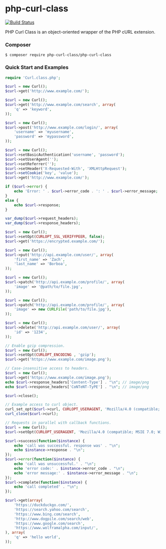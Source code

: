 # php-curl-class

[![Build Status](https://travis-ci.org/php-curl-class/php-curl-class.png?branch=master)](https://travis-ci.org/php-curl-class/php-curl-class)

PHP Curl Class is an object-oriented wrapper of the PHP cURL extension.

### Composer

    $ composer require php-curl-class/php-curl-class

### Quick Start and Examples

```php
require 'Curl.class.php';

$curl = new Curl();
$curl->get('http://www.example.com/');
```

```php
$curl = new Curl();
$curl->get('http://www.example.com/search', array(
    'q' => 'keyword',
));
```

```php
$curl = new Curl();
$curl->post('http://www.example.com/login/', array(
    'username' => 'myusername',
    'password' => 'mypassword',
));
```

```php
$curl = new Curl();
$curl->setBasicAuthentication('username', 'password');
$curl->setUserAgent('');
$curl->setReferrer('');
$curl->setHeader('X-Requested-With', 'XMLHttpRequest');
$curl->setCookie('key', 'value');
$curl->get('http://www.example.com/');

if ($curl->error) {
    echo 'Error: ' . $curl->error_code . ': ' . $curl->error_message;
}
else {
    echo $curl->response;
}

var_dump($curl->request_headers);
var_dump($curl->response_headers);
```

```php
$curl = new Curl();
$curl->setOpt(CURLOPT_SSL_VERIFYPEER, false);
$curl->get('https://encrypted.example.com/');
```

```php
$curl = new Curl();
$curl->put('http://api.example.com/user/', array(
    'first_name' => 'Zach',
    'last_name' => 'Borboa',
));
```

```php
$curl = new Curl();
$curl->patch('http://api.example.com/profile/', array(
    'image' => '@path/to/file.jpg',
));
```

```php
$curl = new Curl();
$curl->patch('http://api.example.com/profile/', array(
    'image' => new CURLFile('path/to/file.jpg'),
));
```

```php
$curl = new Curl();
$curl->delete('http://api.example.com/user/', array(
    'id' => '1234',
));
```

```php
// Enable gzip compression.
$curl = new Curl();
$curl->setOpt(CURLOPT_ENCODING , 'gzip');
$curl->get('https://www.example.com/image.png');
```

```php
// Case-insensitive access to headers.
$curl = new Curl();
$curl->get('https://www.example.com/image.png');
echo $curl->response_headers['Content-Type'] . "\n"; // image/png
echo $curl->response_headers['CoNTeNT-TyPE'] . "\n"; // image/png
```

```php
$curl->close();
```

```php
// Example access to curl object.
curl_set_opt($curl->curl, CURLOPT_USERAGENT, 'Mozilla/4.0 (compatible; MSIE 7.0; Windows NT 5.1');
curl_close($curl->curl);
```

```php
// Requests in parallel with callback functions.
$curl = new Curl();
$curl->setOpt(CURLOPT_USERAGENT, 'Mozilla/4.0 (compatible; MSIE 7.0; Windows NT 5.1');

$curl->success(function($instance) {
    echo 'call was successful. response was' . "\n";
    echo $instance->response . "\n";
});
$curl->error(function($instance) {
    echo 'call was unsuccessful.' . "\n";
    echo 'error code:' . $instance->error_code . "\n";
    echo 'error message:' . $instance->error_message . "\n";
});
$curl->complete(function($instance) {
    echo 'call completed' . "\n";
});

$curl->get(array(
    'https://duckduckgo.com/',
    'https://search.yahoo.com/search',
    'https://www.bing.com/search',
    'http://www.dogpile.com/search/web',
    'https://www.google.com/search',
    'https://www.wolframalpha.com/input/',
), array(
    'q' => 'hello world',
));
```
